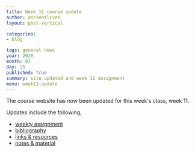 ```yaml
---
title: Week 11 course update
author: ancientlives
layout: post-vertical

categories:
- blog

tags: general news
year: 2020
month: 03
day: 25
published: true
summary: site updated and week 11 assignment
menu: week11-update
---
```


The course website has now been updated for this week's class, week 11.

Updates include the following,

* [weekly assignment](/weekly_assignment)
* [bibliography](/bibliography)
* [links & resources](/links)
* [notes & material](/notes)
